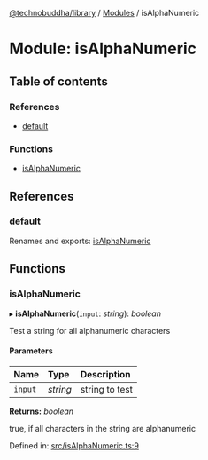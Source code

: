 [@technobuddha/library](../..) / [Modules](../Modules.md) / isAlphaNumeric

# Module: isAlphaNumeric

## Table of contents

### References

- [default](isalphanumeric.md#default)

### Functions

- [isAlphaNumeric](isalphanumeric.md#isalphanumeric)

## References

### default

Renames and exports: [isAlphaNumeric](isalphanumeric.md#isalphanumeric)

## Functions

### isAlphaNumeric

▸ **isAlphaNumeric**(`input`: *string*): *boolean*

Test a string for all alphanumeric characters

#### Parameters

| Name | Type | Description |
| :------ | :------ | :------ |
| `input` | *string* | string to test |

**Returns:** *boolean*

true, if all characters in the string are alphanumeric

Defined in: [src/isAlphaNumeric.ts:9](../src/isAlphaNumeric.ts#L9)
